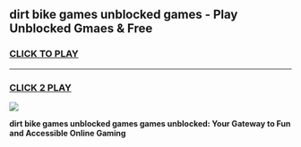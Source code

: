 
## dirt bike games unblocked games - Play Unblocked Gmaes & Free
<h3>
<a href="https://news.freeplayer.one?title=dirt_bike_games_unblocked_games&ref=23F">CLICK TO PLAY</a></h3>
<hr>

<h3>
<a href="https://news.freeplayer.one?title=dirt_bike_games_unblocked_games&ref=23F">CLICK 2 PLAY</a>
  
</h3>

<a href="https://news.freeplayer.one?title=dirt_bike_games_unblocked_games&ref=23F/"><img src="https://clearcache.store/games.png"></a>


**dirt bike games unblocked games games unblocked: Your Gateway to Fun and Accessible Online Gaming**
